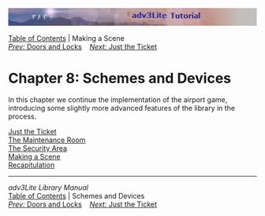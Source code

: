 ---
---
<div class="topbar">

<img src="topbar.jpg" data-border="0" />

</div>

<div class="nav">

<a href="toc.html" class="nav">Table of Contents</a> \| Making a Scene  
<span class="navnp"><a href="doors.html" class="nav"><em>Prev:</em> Doors and Locks</a>
   <a href="ticket.html" class="nav"><em>Next:</em> Just the Ticket</a>
    </span>

</div>

<div class="main">

# Chapter 8: Schemes and Devices

In this chapter we continue the implementation of the airport game,
introducing some slightly more advanced features of the library in the
process.

<div class="sectoc">

[Just the Ticket](ticket.html)  
[The Maintenance Room](maintenance.html)  
[The Security Area](security.html)  
[Making a Scene](scene.html)  
[Recapitulation](recap.html)  

</div>

</div>

------------------------------------------------------------------------

<div class="navb">

*adv3Lite Library Manual*  
<a href="toc.html" class="nav">Table of Contents</a> \| Schemes and
Devices  
<span class="navnp"><a href="doors.html" class="nav"><em>Prev:</em> Doors and Locks</a>
   <a href="ticket.html" class="nav"><em>Next:</em> Just the Ticket</a>
    </span>

</div>
